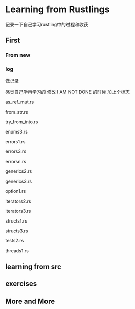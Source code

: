# Learning from Rustlings
记录一下自己学习rustling中的过程和收获 

## First

### From new

### log

做记录

感觉自己学再学习的 修改 I AM NOT DONE 的时候 加上个标志

as_ref_mut.rs

from_str.rs

try_from_into.rs

enums3.rs

errors1.rs

errors3.rs

errorsn.rs

generics2.rs

generics3.rs

option1.rs

iterators2.rs

iterators3.rs

structs1.rs

structs3.rs

tests2.rs

threads1.rs

## learning from src

## exercises

## More and More


